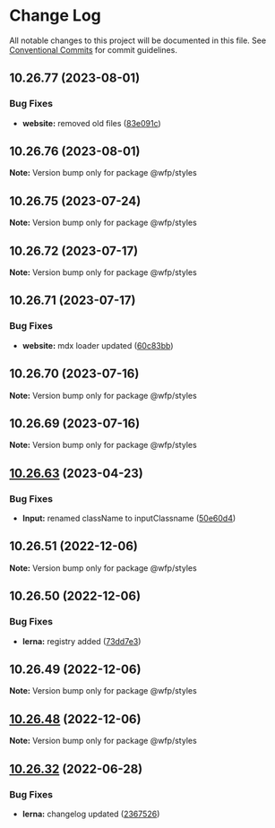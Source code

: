 # Change Log

All notable changes to this project will be documented in this file.
See [Conventional Commits](https://conventionalcommits.org) for commit guidelines.

## 10.26.77 (2023-08-01)


### Bug Fixes

* **website:** removed old files ([83e091c](https://github.com/wfp/designsystem/commit/83e091c04153ac227dbad158e999cb4f247c58ce))





## 10.26.76 (2023-08-01)

**Note:** Version bump only for package @wfp/styles





## 10.26.75 (2023-07-24)

**Note:** Version bump only for package @wfp/styles





## 10.26.72 (2023-07-17)

**Note:** Version bump only for package @wfp/styles

## 10.26.71 (2023-07-17)

### Bug Fixes

- **website:** mdx loader updated ([60c83bb](https://github.com/wfp/designsystem/commit/60c83bba74621ba5a93c9718bc49e4cdfbc807b6))

## 10.26.70 (2023-07-16)

**Note:** Version bump only for package @wfp/styles

## 10.26.69 (2023-07-16)

**Note:** Version bump only for package @wfp/styles

## [10.26.63](https://github.com/wfp/designsystem/compare/@wfp/styles@10.26.62...@wfp/styles@10.26.63) (2023-04-23)

### Bug Fixes

- **Input:** renamed className to inputClassname ([50e60d4](https://github.com/wfp/designsystem/commit/50e60d45c7b101c77e0f311f4d3b234820dd059d))

## 10.26.51 (2022-12-06)

**Note:** Version bump only for package @wfp/styles

## 10.26.50 (2022-12-06)

### Bug Fixes

- **lerna:** registry added ([73dd7e3](https://github.com/carbon-design-system/carbon/commit/73dd7e367e91bc1a372aa7e3f841f7f24a1b6934))

## 10.26.49 (2022-12-06)

**Note:** Version bump only for package @wfp/styles

## [10.26.48](https://github.com/carbon-design-system/carbon/compare/@wfp/styles@10.26.47...@wfp/styles@10.26.48) (2022-12-06)

**Note:** Version bump only for package @wfp/styles

## [10.26.32](https://github.com/carbon-design-system/carbon/compare/@wfp/styles@10.26.31...@wfp/styles@10.26.32) (2022-06-28)

### Bug Fixes

- **lerna:** changelog updated ([2367526](https://github.com/carbon-design-system/carbon/commit/236752651f113088dc7bee3921e5c06213c1f72e))
